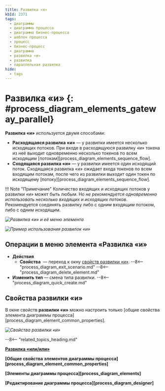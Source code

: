 ```yaml
---
title: Развилка «и»
kbId: 2371
tags:
  - диаграммы
  - диаграмма процесса
  - диаграмма бизнес-процесса
  - шаблон процесса
  - процесс
  - бизнес-процесс
  - диаграмма
  - развилка «и»
  - развилка
  - параллельная развилка
hide:
  - tags
---
```

# Развилка «и» {: #process_diagram_elements_gateway_parallel}

**Развилка «и»** используется двумя способами:

* **Расходящаяся развилка «и»** — у развилки имеется несколько исходящих потоков. При входе в расходящуюся развилку «и» токена из неё выходит одновременно несколько токенов по всем исходящим [потокам][process_diagram_elements_sequence_flow].
* **Сходящаяся развилка «и»** — у развилки имеется один исходящий поток. Сходящаяся развилка «и» ожидает входа токенов по всем входящим потокам, после чего из развилки выходит один токен по исходящему [потоку][process_diagram_elements_sequence_flow].

!!! Note "Примечание"
    Количество входящих и исходящих потоков у развилки «и» может быть любым. Но _не рекомендуется одновременно использовать несколько входящих и исходящих потоков_. Рекомендуется соединять развилку либо с одним входящим потоком, либо с одним исходящим.

*![Развилка «и» и её меню элемента](parallel_gateway.png)*

*![Пример использования развилок «и»](parallel_gateway_example.png)*

## Операции в меню элемента «Развилка «и»

- **Действия**
    - **Свойства** <i class="fa-light fa-gear"></i> — переход к окну [свойств развилки «и»](#свойства-развилки-и).
    --8<-- "process_diagram_exit_scenario.md"
    --8<-- "process_diagram_delete_element.md"
- **Изменить тип** — смена типа развилки.
--8<-- "process_diagram_quick_create.md"

## Свойства развилки «и»

В окне свойств **развилки «и»** можно настроить только [общие свойства элемента диаграммы процесса][process_diagram_element_common_properties].

*![Свойства развилки «и»](parallel_gateway_general_properties.png)*

--8<-- "related_topics_heading.md"

**[Развилка «или/или»](exclusive_gateway.md)**

**[Общие свойства элементов диаграммы процесса][process_diagram_element_common_properties]**

**[Элементы диаграммы процесса][process_diagram_elements]**

**[Редактирование диаграммы процесса][process_diagram_designer]**

